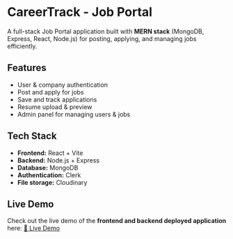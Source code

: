 # CareerTrack - Job Portal

A full-stack Job Portal application built with **MERN stack** (MongoDB, Express, React, Node.js) for posting, applying, and managing jobs efficiently.

## Features
- User & company authentication
- Post and apply for jobs
- Save and track applications
- Resume upload & preview
- Admin panel for managing users & jobs

## Tech Stack
- **Frontend:** React + Vite
- **Backend:** Node.js + Express
- **Database:** MongoDB
- **Authentication:** Clerk
- **File storage:** Cloudinary

## Live Demo
Check out the live demo of the **frontend and backend deployed application** here: [🚀 Live Demo](https://careertrack-live.vercel.app)



